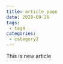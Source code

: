 ```yaml
---
title: article page
date: 2020-09-26
tags:
 - tag4
categories: 
 - category2
---
```


This is new article